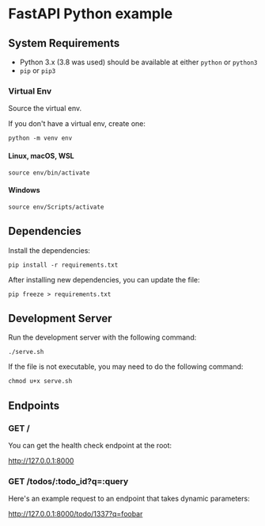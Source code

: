 # FastAPI Python example

## System Requirements

- Python 3.x (3.8 was used) should be available at either `python` or `python3`
- `pip` or `pip3`


### Virtual Env

Source the virtual env.

If you don't have a virtual env, create one:

    python -m venv env

#### Linux, macOS, WSL

    source env/bin/activate

#### Windows

    source env/Scripts/activate


## Dependencies

Install the dependencies:

    pip install -r requirements.txt

After installing new dependencies, you can update the file:

    pip freeze > requirements.txt


## Development Server

Run the development server with the following command:

    ./serve.sh

If the file is not executable, you may need to do the following command:

    chmod u+x serve.sh

## Endpoints

### GET /

You can get the health check endpoint at the root:

http://127.0.0.1:8000


### GET /todos/:todo_id?q=:query

Here's an example request to an endpoint that takes dynamic parameters:

http://127.0.0.1:8000/todo/1337?q=foobar

